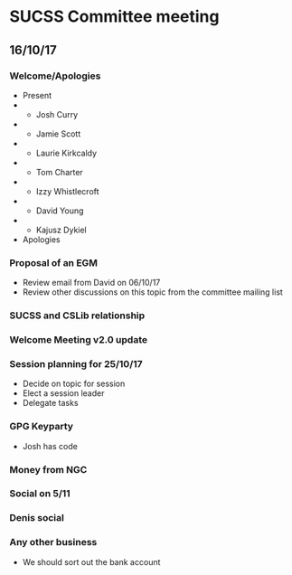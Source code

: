 # SUCSS Committee meeting

## 16/10/17

### Welcome/Apologies

- Present
- * Josh Curry
- * Jamie Scott
- * Laurie Kirkcaldy
- * Tom Charter
- * Izzy Whistlecroft
- * David Young
- * Kajusz Dykiel
- Apologies

### Proposal of an EGM
- Review email from David on 06/10/17
- Review other discussions on this topic from the committee mailing list

### SUCSS and CSLib relationship


### Welcome Meeting v2.0 update

### Session planning for 25/10/17
- Decide on topic for session
- Elect a session leader
- Delegate tasks

### GPG Keyparty
- Josh has code

### Money from NGC

### Social on 5/11

### Denis social

### Any other business
* We should sort out the bank account
